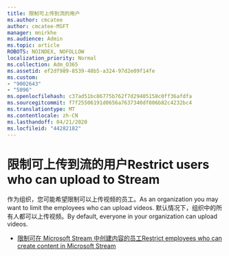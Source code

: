 ```yaml
---
title: 限制可上传到流的用户
ms.author: cmcatee
author: cmcatee-MSFT
manager: mnirkhe
ms.audience: Admin
ms.topic: article
ROBOTS: NOINDEX, NOFOLLOW
localization_priority: Normal
ms.collection: Adm_O365
ms.assetid: ef2df989-8539-48b5-a324-97d2e09f14fe
ms.custom:
- "9002643"
- "5096"
ms.openlocfilehash: c37ad51bc86775b762f7d29405158c0ff36afdfa
ms.sourcegitcommit: f7f25506191d0656a7637340df806b82c4232bc4
ms.translationtype: MT
ms.contentlocale: zh-CN
ms.lasthandoff: 04/21/2020
ms.locfileid: "44282182"
---
```

# <a name="restrict-users-who-can-upload-to-stream"></a><span data-ttu-id="49481-102">限制可上传到流的用户</span><span class="sxs-lookup"><span data-stu-id="49481-102">Restrict users who can upload to Stream</span></span>

<span data-ttu-id="49481-103">作为组织，您可能希望限制可以上传视频的员工。</span><span class="sxs-lookup"><span data-stu-id="49481-103">As an organization you may want to limit the employees who can upload videos.</span></span> <span data-ttu-id="49481-104">默认情况下，组织中的所有人都可以上传视频。</span><span class="sxs-lookup"><span data-stu-id="49481-104">By default, everyone in your organization can upload videos.</span></span>

- [<span data-ttu-id="49481-105">限制可在 Microsoft Stream 中创建内容的员工</span><span class="sxs-lookup"><span data-stu-id="49481-105">Restrict employees who can create content in Microsoft Stream</span></span>](https://docs.microsoft.com/stream/restrict-uploaders)
